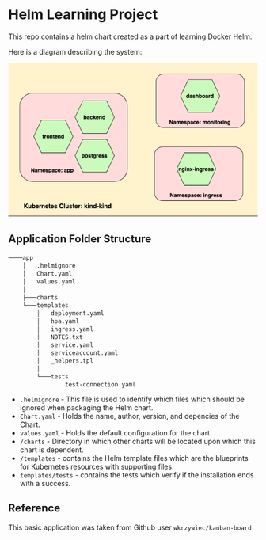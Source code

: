 # Helm Learning Project
This repo contains a helm chart created as a part of learning Docker Helm.

Here is a diagram describing the system:

![HelmApplicationDiagram](HelmApplicationDiagram.png "Helm Chart System Architecture.")



## Application Folder Structure
```
────app
    │   .helmignore
    │   Chart.yaml
    │   values.yaml
    │
    ├───charts
    └───templates
        │   deployment.yaml
        │   hpa.yaml
        │   ingress.yaml
        │   NOTES.txt
        │   service.yaml
        │   serviceaccount.yaml
        │   _helpers.tpl
        │
        └───tests
                test-connection.yaml
```

* `.helmignore` - This file is used to identify which files which should be
  ignored when packaging the Helm chart.
* `Chart.yaml` - Holds the name, author, version, and depencies of the Chart.
* `values.yaml` - Holds the default configuration for the chart.
* `/charts` - Directory in which other charts will be located upon which this
  chart is dependent. 
* `/templates` - contains the Helm template files which are the blueprints for
  Kubernetes resources with supporting files. 
* `templates/tests` - contains the tests which verify if the installation ends
  with a success.

## Reference
This basic application was taken from Github user `wkrzywiec/kanban-board`
